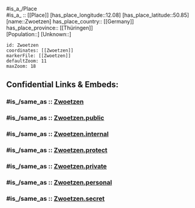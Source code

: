 ﻿---
confidential: public
isDeleted: false
location:
- 50.85
- 12.08
mapmarker: city
mapzoom:
- 7
- 12
SpocWebEntityId: 35867
tags:
- geo/City
type: City
---

#is_a_/Place  
#is_a_ :: [[Place]] 
[has_place_longitude::12.08] 
[has_place_latitude::50.85] 
[name::Zwoetzen] 
has_place_country:: [[Germany]]  
has_place_province:: [[Thüringen]]  
[Population::] 
[Unknown::] 


```leaflet
id: Zwoetzen
coordinates: [[Zwoetzen]] 
markerFile: [[Zwoetzen]] 
defaultZoom: 11 
maxZoom: 18
```


## Confidential Links & Embeds: 

### #is_/same_as :: [Zwoetzen](/_Standards/Earth/Continent/Europe/Europe~Central/Germany/Germany~East/Thüringen/counties~TH/Gera/City/Zwoetzen.md) 

### #is_/same_as :: [Zwoetzen.public](/_public/Earth/Continent/Europe/Europe~Central/Germany/Germany~East/Thüringen/counties~TH/Gera/City/Zwoetzen.public.md) 

### #is_/same_as :: [Zwoetzen.internal](/_internal/Earth/Continent/Europe/Europe~Central/Germany/Germany~East/Thüringen/counties~TH/Gera/City/Zwoetzen.internal.md) 

### #is_/same_as :: [Zwoetzen.protect](/_protect/Earth/Continent/Europe/Europe~Central/Germany/Germany~East/Thüringen/counties~TH/Gera/City/Zwoetzen.protect.md) 

### #is_/same_as :: [Zwoetzen.private](/_private/Earth/Continent/Europe/Europe~Central/Germany/Germany~East/Thüringen/counties~TH/Gera/City/Zwoetzen.private.md) 

### #is_/same_as :: [Zwoetzen.personal](/_personal/Earth/Continent/Europe/Europe~Central/Germany/Germany~East/Thüringen/counties~TH/Gera/City/Zwoetzen.personal.md) 

### #is_/same_as :: [Zwoetzen.secret](/_secret/Earth/Continent/Europe/Europe~Central/Germany/Germany~East/Thüringen/counties~TH/Gera/City/Zwoetzen.secret.md)


